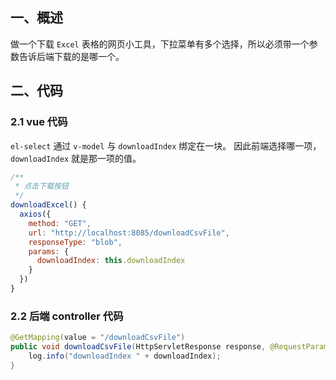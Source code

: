 ## 一、概述
做一个下载 `Excel` 表格的网页小工具，下拉菜单有多个选择，所以必须带一个参数告诉后端下载的是哪一个。
## 二、代码
### 2.1 vue 代码
`el-select` 通过 `v-model` 与 `downloadIndex` 绑定在一块。
因此前端选择哪一项，`downloadIndex` 就是那一项的值。
```javascript
/**
 * 点击下载按钮
 */
downloadExcel() {
  axios({
    method: "GET",
    url: "http://localhost:8085/downloadCsvFile",
    responseType: "blob",
    params: {
      downloadIndex: this.downloadIndex
    } 
  })
}
```
### 2.2 后端 controller 代码
```java
@GetMapping(value = "/downloadCsvFile")
public void downloadCsvFile(HttpServletResponse response, @RequestParam String downloadIndex) throws IOException {
    log.info("downloadIndex " + downloadIndex);
}
```
